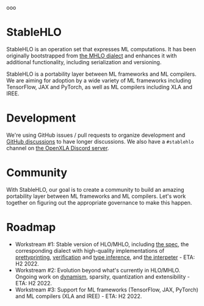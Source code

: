 ooo

# StableHLO

StableHLO is an operation set that expresses ML computations. It has been
originally bootstrapped from
[the MHLO dialect](https://github.com/tensorflow/mlir-hlo#meta-hlo-dialect-mhlo)
and enhances it with additional functionality, including serialization and
versioning.

StableHLO is a portability layer between ML frameworks and ML compilers.
We are aiming for adoption by a wide variety of ML frameworks including
TensorFlow, JAX and PyTorch, as well as ML compilers including XLA and IREE.

# Development

We're using GitHub issues / pull requests to organize development and
[GitHub discussions](https://github.com/orgs/openxla/discussions/categories/stablehlo) 
to have longer discussions. We also have a `#stablehlo`
channel on [the OpenXLA Discord server](https://discord.gg/PeWUTaecrA).

# Community

With StableHLO, our goal is to create a community to build an amazing
portability layer between ML frameworks and ML compilers. Let's work together
on figuring out the appropriate governance to make this happen.

# Roadmap

* Workstream #1: Stable version of HLO/MHLO, including
  [the spec](https://github.com/openxla/stablehlo/labels/Spec),
  the corresponding dialect with high-quality implementations of
  [prettyprinting](https://github.com/openxla/stablehlo/labels/Prettyprinting),
  [verification](https://github.com/openxla/stablehlo/labels/Verification) and
  [type inference](https://github.com/openxla/stablehlo/labels/Type%20inference),
  and [the interpeter](https://github.com/openxla/stablehlo/labels/Interpreter) - ETA: H2 2022.
* Workstream #2: Evolution beyond what's currently in HLO/MHLO.
  Ongoing work on [dynamism](https://github.com/openxla/stablehlo/labels/Dynamism),
  sparsity, quantization and extensibility - ETA: H2 2022.
* Workstream #3: Support for ML frameworks (TensorFlow, JAX, PyTorch) and
  ML compilers (XLA and IREE) - ETA: H2 2022.
